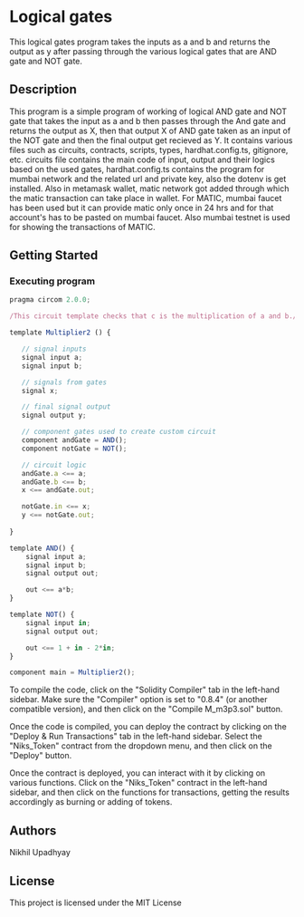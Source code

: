 # Logical gates
This logical gates program takes the inputs as a and b and returns the output as y after passing through the various logical gates that are AND gate and NOT gate.

## Description

This program is a simple program of working of logical AND gate and NOT gate that takes the input as a and b then passes through the And gate and returns the output as X, then that output X of AND gate taken as an input of the NOT gate and then the final output get recieved as Y. It contains various files such as circuits, contracts, scripts, types, hardhat.config.ts, gitignore, etc. circuits file contains the main code of input, output and their logics based on the used gates, hardhat.config.ts contains the program for mumbai network and the related url and private key, also the dotenv is get installed. Also in metamask wallet, matic network got added through which the matic transaction can take place in wallet. For MATIC, mumbai faucet has been used but it can provide matic only once in 24 hrs and for that account's has to be pasted on mumbai faucet. Also mumbai testnet is used for showing the transactions of MATIC.

## Getting Started
### Executing program
       
```javascript
pragma circom 2.0.0;

/This circuit template checks that c is the multiplication of a and b./  

template Multiplier2 () {  

   // signal inputs
   signal input a;
   signal input b;

   // signals from gates
   signal x;

   // final signal output
   signal output y;

   // component gates used to create custom circuit
   component andGate = AND();
   component notGate = NOT();

   // circuit logic
   andGate.a <== a;
   andGate.b <== b;
   x <== andGate.out;

   notGate.in <== x;
   y <== notGate.out;
 
}

template AND() {
    signal input a;
    signal input b;
    signal output out;

    out <== a*b;
}

template NOT() {
    signal input in;
    signal output out;

    out <== 1 + in - 2*in;
}

component main = Multiplier2();                            
```
To compile the code, click on the "Solidity Compiler" tab in the left-hand sidebar. Make sure the "Compiler" option is set to "0.8.4" (or another compatible version), and then click on the "Compile M_m3p3.sol" button.

Once the code is compiled, you can deploy the contract by clicking on the "Deploy & Run Transactions" tab in the left-hand sidebar. Select the "Niks_Token" contract from the dropdown menu, and then click on the "Deploy" button. 

Once the contract is deployed, you can interact with it by clicking on various functions. Click on the "Niks_Token" contract in the left-hand sidebar, and then click on the functions for transactions, getting the results accordingly as burning or adding of tokens.

## Authors
Nikhil Upadhyay

## License
This project is licensed under the MIT License
